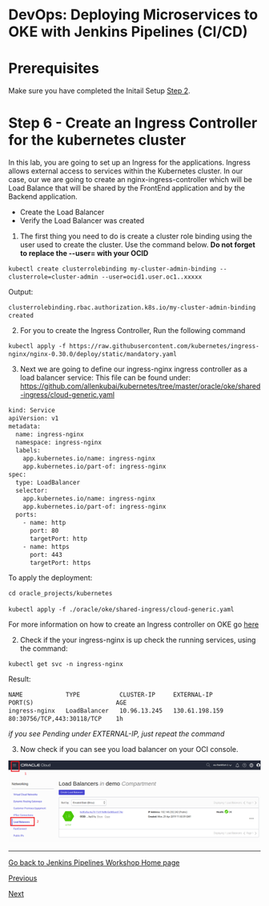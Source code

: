 # DevOps: Deploying Microservices to OKE with Jenkins Pipelines (CI/CD) #

# Prerequisites
Make sure you have completed the Initail Setup  [Step 2](jenkins.pipelines.OKE2.md).

# Step 6 - Create an Ingress Controller for the kubernetes cluster #
In this lab, you are going to set up an Ingress for the applications. Ingress allows external access to services within the Kubernetes cluster. In our case, our we are going to create an nginx-ingress-controller which will be Load Balance that will be shared by the FrontEnd application and by the Backend application.

+ Create the Load Balancer
+ Verify the Load Balancer was created

1. The first thing you need to do is create a cluster role binding using the user used to create the cluster. Use the command below. **Do not forget to replace the --user= with your OCID**

```
kubectl create clusterrolebinding my-cluster-admin-binding --clusterrole=cluster-admin --user=ocid1.user.oc1..xxxxx
```
Output:
```
clusterrolebinding.rbac.authorization.k8s.io/my-cluster-admin-binding created
```

2. For you to create the Ingress Controller, Run the following command

```
kubectl apply -f https://raw.githubusercontent.com/kubernetes/ingress-nginx/nginx-0.30.0/deploy/static/mandatory.yaml

```

3. Next we are going to define our ingress-nginx ingress controller as a load balancer service: This file can be found under: https://github.com/allenkubai/kubernetes/tree/master/oracle/oke/shared-ingress/cloud-generic.yaml

```
kind: Service
apiVersion: v1
metadata:
  name: ingress-nginx
  namespace: ingress-nginx
  labels:
    app.kubernetes.io/name: ingress-nginx
    app.kubernetes.io/part-of: ingress-nginx
spec:
  type: LoadBalancer
  selector:
    app.kubernetes.io/name: ingress-nginx
    app.kubernetes.io/part-of: ingress-nginx
  ports:
    - name: http
      port: 80
      targetPort: http
    - name: https
      port: 443
      targetPort: https
```

To apply the deployment:

```
cd oracle_projects/kubernetes

kubectl apply -f ./oracle/oke/shared-ingress/cloud-generic.yaml

```
For more information on how to create an Ingress controller on OKE go [here](https://docs.cloud.oracle.com/en-us/iaas/Content/ContEng/Tasks/contengsettingupingresscontroller.htm) 

2. Check if the your ingress-nginx is up check the running services, using the command:

```
kubectl get svc -n ingress-nginx
```

Result:

```
NAME            TYPE           CLUSTER-IP     EXTERNAL-IP         PORT(S)                       AGE
ingress-nginx   LoadBalancer   10.96.13.245   130.61.198.159      80:30756/TCP,443:30118/TCP    1h
```

*if you see Pending under EXTERNAL-IP, just repeat the command*

3. Now check if you can see you load balancer on your OCI console.

![](./images/kube-ingress-2.png)

---
[Go back to Jenkins Pipelines Workshop Home page](README.md)

[Previous](jenkins.pipelines.OKE5.md)

[Next](jenkins.pipelines.OKE7.md)
